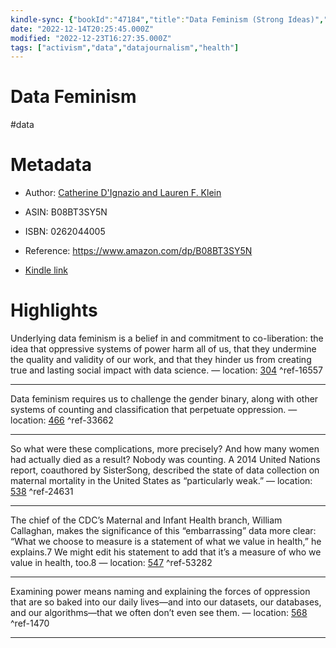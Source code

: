 ```yaml
---
kindle-sync: {"bookId":"47184","title":"Data Feminism (Strong Ideas)","author":"Catherine D'Ignazio and Lauren F. Klein","asin":"B08BT3SY5N","lastAnnotatedDate":"2021-05-25","bookImageUrl":"https://m.media-amazon.com/images/I/81vmeQxjkML._SY160.jpg","highlightsCount":5}
date: "2022-12-14T20:25:45.000Z"
modified: "2022-12-23T16:27:35.000Z"
tags: ["activism","data","datajournalism","health"]
---
```

# Data Feminism

#data 

# Metadata

* Author: [Catherine D'Ignazio and Lauren F. Klein](https://www.amazon.com/Catherine-DIgnazio/e/B07YLXX2HV/ref=dp_byline_cont_ebooks_1)

* ASIN: B08BT3SY5N

* ISBN: 0262044005

* Reference: <https://www.amazon.com/dp/B08BT3SY5N>

* [Kindle link](kindle://book?action=open&asin=B08BT3SY5N)

# Highlights

Underlying data feminism is a belief in and commitment to co-liberation: the idea that oppressive systems of power harm all of us, that they undermine the quality and validity of our work, and that they hinder us from creating true and lasting social impact with data science. — location: [304](kindle://book?action=open&asin=B08BT3SY5N&location=304) ^ref-16557

---

Data feminism requires us to challenge the gender binary, along with other systems of counting and classification that perpetuate oppression. — location: [466](kindle://book?action=open&asin=B08BT3SY5N&location=466) ^ref-33662

---

So what were these complications, more precisely? And how many women had actually died as a result? Nobody was counting. A 2014 United Nations report, coauthored by SisterSong, described the state of data collection on maternal mortality in the United States as “particularly weak.” — location: [538](kindle://book?action=open&asin=B08BT3SY5N&location=538) ^ref-24631

---

The chief of the CDC’s Maternal and Infant Health branch, William Callaghan, makes the significance of this “embarrassing” data more clear: “What we choose to measure is a statement of what we value in health,” he explains.7 We might edit his statement to add that it’s a measure of who we value in health, too.8 — location: [547](kindle://book?action=open&asin=B08BT3SY5N&location=547) ^ref-53282

---

Examining power means naming and explaining the forces of oppression that are so baked into our daily lives—and into our datasets, our databases, and our algorithms—that we often don’t even see them. — location: [568](kindle://book?action=open&asin=B08BT3SY5N&location=568) ^ref-1470

---
